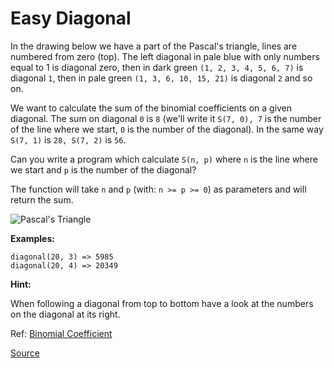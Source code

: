 # Easy Diagonal

In the drawing below we have a part of the Pascal's triangle, lines are numbered from zero (top). The left diagonal in pale blue with only numbers equal to 1 is diagonal zero, then in dark green `(1, 2, 3, 4, 5, 6, 7)` is diagonal `1`, then in pale green `(1, 3, 6, 10, 15, 21)` is diagonal `2` and so on.

We want to calculate the sum of the binomial coefficients on a given diagonal. The sum on diagonal `0` is `8` (we'll write it `S(7, 0), 7` is the number of the line where we start, `0` is the number of the diagonal). In the same way `S(7, 1)` is `28, S(7, 2)` is `56`.

Can you write a program which calculate `S(n, p)` where `n` is the line where we start and `p` is the number of the diagonal?

The function will take `n` and `p` (with: `n >= p >= 0`) as parameters and will return the sum.

![Pascal's Triangle](https://upload.wikimedia.org/wikipedia/commons/0/0d/PascalTriangleAnimated2.gif)

**Examples:**

```text
diagonal(20, 3) => 5985
diagonal(20, 4) => 20349
```

**Hint:**

When following a diagonal from top to bottom have a look at the numbers on the diagonal at its right.

Ref: [Binomial Coefficient](http://mathworld.wolfram.com/BinomialCoefficient.html)

[Source](https://www.codewars.com/kata/559b8e46fa060b2c6a0000bf/train/python)